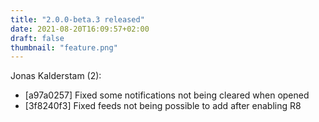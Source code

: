 ```yaml
---
title: "2.0.0-beta.3 released"
date: 2021-08-20T16:09:57+02:00
draft: false
thumbnail: "feature.png"
---
```


Jonas Kalderstam (2):
  * [a97a0257] Fixed some notifications not being cleared when opened
  * [3f8240f3] Fixed feeds not being possible to add after enabling R8

